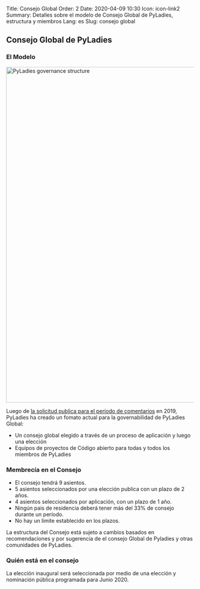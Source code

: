 Title: Consejo Global
Order: 2
Date: 2020-04-09 10:30
Icon: icon-link2
Summary: Detalles sobre el modelo de Consejo Global de PyLadies, estructura y miembros
Lang: es
Slug: consejo global

## Consejo Global de PyLadies 

### El Modelo

<div class="float-right container">
  <img src="/images/council/es_global_council.svg"
     alt="PyLadies governance structure" width="900px" />
</div>

Luego de [la solicitud publica para el período de comentarios](https://github.com/pyladies/global-organizing/issues/11) en 2019, PyLadies ha creado un fomato actual para la governabilidad de PyLadies Global:

- Un consejo global elegido a través de un proceso de aplicación y luego una elección 
- Equipos de proyectos de Código abierto para todas y todos los miembros de PyLadies

### Membrecía en el Consejo

- El consejo tendrá 9 asientos.
- 5 asientos seleccionados por una elección publica con un plazo de 2 años.
- 4 asientos seleccionados por aplicación, con un plazo de 1 año.
- Ningún pais de residencia deberá tener más del 33% de consejo durante un período.
- No hay un limite establecido en los plazos.

La estructura del Consejo está sujeto a cambios basados en recomendaciones y por sugerencia de el consejo Global de Pyladies y otras comunidades de PyLadies.

### Quién está en el consejo

La elección inaugural será seleccionada por medio de una elección y nominación pública programada para Junio 2020.
